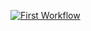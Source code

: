 [![First Workflow](https://github.com/smartguy-coder/action_flow_udemy/actions/workflows/first-workflow.yaml/badge.svg)](https://github.com/smartguy-coder/action_flow_udemy/actions/workflows/first-workflow.yaml)